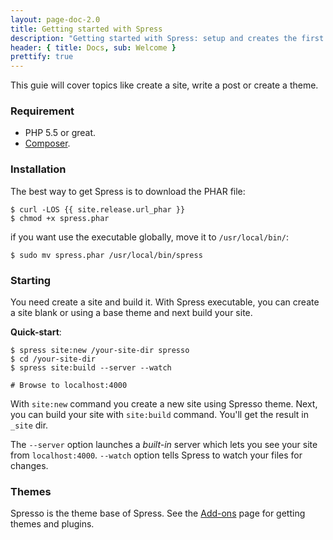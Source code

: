 ```yaml
---
layout: page-doc-2.0
title: Getting started with Spress
description: "Getting started with Spress: setup and creates the first site"
header: { title: Docs, sub: Welcome }
prettify: true
---
```

This guie will cover topics like create a site, write a post or create a theme.

### Requirement

* PHP 5.5 or great.
* [Composer](https://getcomposer.org/).

### Installation
The best way to get Spress is to download the PHAR file:

```
$ curl -LOS {{ site.release.url_phar }}
$ chmod +x spress.phar
```

if you want use the executable globally, move it to `/usr/local/bin/`:

```
$ sudo mv spress.phar /usr/local/bin/spress
```

### Starting
You need create a site and build it. With Spress executable, you can create a 
site blank or using a base theme and next build your site. 

**Quick-start**:

```
$ spress site:new /your-site-dir spresso
$ cd /your-site-dir
$ spress site:build --server --watch

# Browse to localhost:4000
```

With `site:new` command you create a new site using Spresso theme. Next,
you can build your site with `site:build` command. You'll get the result in 
`_site` dir.

The `--server` option launches a *built-in* server which lets you see your site from `localhost:4000`.
`--watch` option tells Spress to watch your files for changes.

### Themes

Spresso is the theme base of Spress. See the [Add-ons](/add-ons) page for getting themes and plugins.


